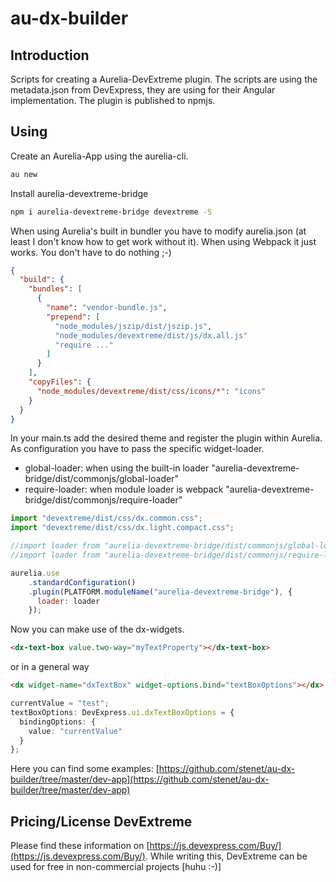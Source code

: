 # au-dx-builder

## Introduction

Scripts for creating a Aurelia-DevExtreme plugin. The scripts are using the metadata.json from DevExpress, they are 
using for their Angular implementation.
The plugin is published to npmjs.

## Using

Create an Aurelia-App using the aurelia-cli.

```bash
au new
```

Install aurelia-devextreme-bridge
```bash
npm i aurelia-devextreme-bridge devextreme -S
```

When using Aurelia's built in bundler you have to modify aurelia.json (at least I don't know how to get work without it). When using Webpack it just works. You don't have to do nothing ;-)

```json
{
  "build": {
    "bundles": [
      {
        "name": "vendor-bundle.js",
        "prepend": [
          "node_modules/jszip/dist/jszip.js",
          "node_modules/devextreme/dist/js/dx.all.js"
          "require ..."
        ]
      }
    ],
    "copyFiles": {
      "node_modules/devextreme/dist/css/icons/*": "icons"
    }
  }
}
```

In your main.ts add the desired theme and register the plugin within Aurelia. 
As configuration you have to pass the specific widget-loader.

- global-loader: when using the built-in loader "aurelia-devextreme-bridge/dist/commonjs/global-loader"
- require-loader: when module loader is webpack "aurelia-devextreme-bridge/dist/commonjs/require-loader"

```javascript
import "devextreme/dist/css/dx.common.css";
import "devextreme/dist/css/dx.light.compact.css";

//import loader from "aurelia-devextreme-bridge/dist/commonjs/global-loader";
//import loader from "aurelia-devextreme-bridge/dist/commonjs/require-loader";

aurelia.use
    .standardConfiguration()
    .plugin(PLATFORM.moduleName("aurelia-devextreme-bridge"), {
      loader: loader
    });
```

Now you can make use of the dx-widgets.

```html
<dx-text-box value.two-way="myTextProperty"></dx-text-box>
```

or in a general way
```html
<dx widget-name="dxTextBox" widget-options.bind="textBoxOptions"></dx>
```
```typescript
currentValue = "test";
textBoxOptions: DevExpress.ui.dxTextBoxOptions = {
  bindingOptions: {
    value: "currentValue"
  }
};
```


Here you can find some examples: [https://github.com/stenet/au-dx-builder/tree/master/dev-app](https://github.com/stenet/au-dx-builder/tree/master/dev-app)

## Pricing/License DevExtreme

Please find these information on [https://js.devexpress.com/Buy/](https://js.devexpress.com/Buy/). While writing this, DevExtreme can be used for free in non-commercial projects [huhu :-)]
